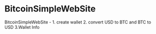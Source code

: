 # BitcoinSimpleWebSite
BitcoinSimpleWebSite - 1. create wallet 2. convert USD to BTC and BTC to USD 3.Wallet Info
